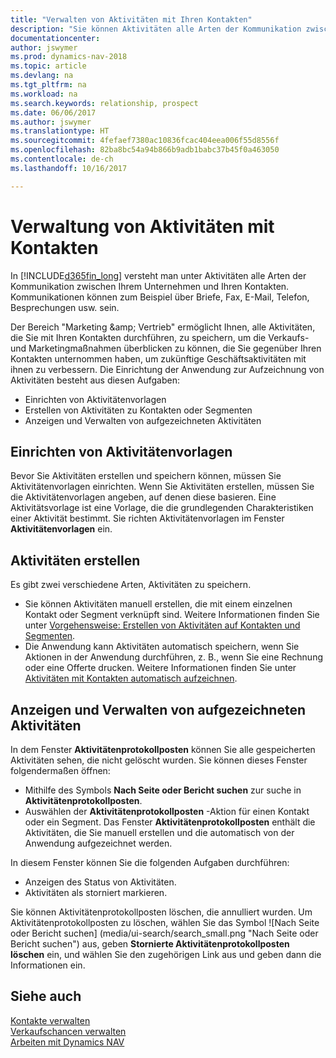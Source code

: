 ```yaml
---
title: "Verwalten von Aktivitäten mit Ihren Kontakten"
description: "Sie können Aktivitäten alle Arten der Kommunikation zwischen Ihrem Unternehmen und Ihren Kontakten aufzeichnen, uum Beispiel Briefe, Fax, E-Mail, Telefon, Besprechungen usw."
documentationcenter: 
author: jswymer
ms.prod: dynamics-nav-2018
ms.topic: article
ms.devlang: na
ms.tgt_pltfrm: na
ms.workload: na
ms.search.keywords: relationship, prospect
ms.date: 06/06/2017
ms.author: jswymer
ms.translationtype: HT
ms.sourcegitcommit: 4fefaef7380ac10836fcac404eea006f55d8556f
ms.openlocfilehash: 82ba8bc54a94b866b9adb1babc37b45f0a463050
ms.contentlocale: de-ch
ms.lasthandoff: 10/16/2017

---
```

# <a name="managing-interactions-with-contacts"></a>Verwaltung von Aktivitäten mit Kontakten
In [!INCLUDE[d365fin_long](includes/d365fin_long_md.md)] versteht man unter Aktivitäten alle Arten der Kommunikation zwischen Ihrem Unternehmen und Ihren Kontakten. Kommunikationen können zum Beispiel über Briefe, Fax, E-Mail, Telefon, Besprechungen usw. sein.

Der Bereich "Marketing &amp;amp; Vertrieb" ermöglicht Ihnen, alle Aktivitäten, die Sie mit Ihren Kontakten durchführen, zu speichern, um die Verkaufs- und Marketingmaßnahmen überblicken zu können, die Sie gegenüber Ihren Kontakten unternommen haben, um zukünftige Geschäftsaktivitäten mit ihnen zu verbessern. Die Einrichtung der Anwendung zur Aufzeichnung von Aktivitäten besteht aus diesen Aufgaben:

* Einrichten von Aktivitätenvorlagen  
* Erstellen von Aktivitäten zu Kontakten oder Segmenten  
* Anzeigen und Verwalten von aufgezeichneten Aktivitäten  

##  <a name="setting-up-interaction-templates"></a>Einrichten von Aktivitätenvorlagen
Bevor Sie Aktivitäten erstellen und speichern können, müssen Sie Aktivitätenvorlagen einrichten. Wenn Sie Aktivitäten erstellen, müssen Sie die Aktivitätenvorlagen angeben, auf denen diese basieren. Eine Aktivitätsvorlage ist eine Vorlage, die die grundlegenden Charakteristiken einer Aktivität bestimmt.
Sie richten Aktivitätenvorlagen im Fenster **Aktivitätenvorlagen** ein.  

## <a name="creating-interactions"></a>Aktivitäten erstellen
Es gibt zwei verschiedene Arten, Aktivitäten zu speichern.

* Sie können Aktivitäten manuell erstellen, die mit einem einzelnen Kontakt oder Segment verknüpft sind. Weitere Informationen finden Sie unter [Vorgehensweise: Erstellen von Aktivitäten auf Kontakten und Segmenten](marketing-how-create-interactions.md).  
* Die Anwendung kann Aktivitäten automatisch speichern, wenn Sie Aktionen in der Anwendung durchführen, z. B., wenn Sie eine Rechnung oder eine Offerte drucken. Weitere Informationen finden Sie unter [Aktivitäten mit Kontakten automatisch aufzeichnen](marketing-auto-record-interactions.md).

## <a name="viewing-and-managing-recorded-interactions"></a>Anzeigen und Verwalten von aufgezeichneten Aktivitäten
In dem Fenster **Aktivitätenprotokollposten** können Sie alle gespeicherten Aktivitäten sehen, die nicht gelöscht wurden. Sie können dieses Fenster folgendermaßen öffnen:

* Mithilfe des Symbols **Nach Seite oder Bericht suchen** zur suche in **Aktivitätenprotokollposten**.
* Auswählen der **Aktivitätenprotokollposten** -Aktion für einen Kontakt oder ein Segment.
  Das Fenster **Aktivitätenprotokollposten** enthält die Aktivitäten, die Sie manuell erstellen und die automatisch von der Anwendung aufgezeichnet werden.

In diesem Fenster können Sie die folgenden Aufgaben durchführen:

* Anzeigen des Status von Aktivitäten.
* Aktivitäten als storniert markieren.

Sie können Aktivitätenprotokollposten löschen, die annulliert wurden. Um Aktivitätenprotokollposten zu löschen, wählen Sie das Symbol ![Nach Seite oder Bericht suchen] (media/ui-search/search_small.png "Nach Seite oder Bericht suchen") aus, geben **Stornierte Aktivitätenprotokollposten löschen** ein, und wählen Sie den zugehörigen Link aus und geben dann die Informationen ein.

## <a name="see-also"></a>Siehe auch
[Kontakte verwalten](marketing-contacts.md)  
[Verkaufschancen verwalten](marketing-manage-sales-opportunities.md)  
[Arbeiten mit Dynamics NAV](ui-work-product.md)  


